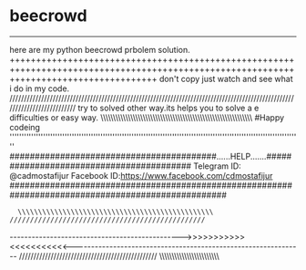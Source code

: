 # beecrowd
------------------------------------------------------------------------------------------------------------------------------------
here are my python  beecrowd prbolem solution.
++++++++++++++++++++++++++++++++++++++++++++++++++++++++++++++++++++++++++++++++++++++++++++++++++++++++++++++++++++++++++++++++++++++++
don't copy just watch and see what i do in my code.
//////////////////////////////////////////////////////////////////////////////////////////////////////////////////////////
try to solved other way.its helps you to solve a e difficulties or easy way.
\\\\\\\\\\\\\\\\\\\\\\\\\\\\\\\\\\\\\\\\\\\\\\\\\\\\\\\\\\\\\\\\\\\\\\\\\\\\\\\\\\\\\\\\\\\\\\\\\\\\\\\\\\\\\\\\\\\\\\\\\\
#Happy codeing
''''''''''''''''''''''''''''''''''''''''''''''''''''''''''''''''''''''''''''''''''''''''''''''''''''''''''''''''''''''''''
#########################################......HELP.......#########################################
Telegram ID: @cadmostafijur
Facebook ID:https://www.facebook.com/cdmostafijur
###################################################################################################

      \\\\\\\\\\\\\\\\\\\\\\\\\\\\\\\\\\\\\\\\\\\\\\\\                   ////////////////////////////////////////////////
----------------------------------------------->>>>>>>>>>>          <<<<<<<<<<<---------------------------------------------------------------
      ////////////////////////////////////////////////                   \\\\\\\\\\\\\\\\\\\\\\\\\\\\\\\\\\\\\\\\\\\\\\\\  
